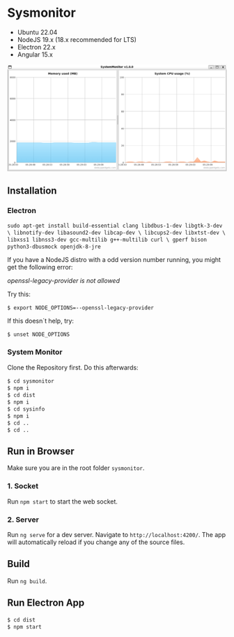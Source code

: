# Sysmonitor

- Ubuntu 22.04
- NodeJS 19.x (18.x recommended for LTS)
- Electron 22.x
- Angular 15.x

![System Monitor](https://github.com/dahas/sysmonitor/blob/assets/sysmonitor.png?raw=true)

## Installation

### Electron

```
sudo apt-get install build-essential clang libdbus-1-dev libgtk-3-dev \ libnotify-dev libasound2-dev libcap-dev \ libcups2-dev libxtst-dev \ libxss1 libnss3-dev gcc-multilib g++-multilib curl \ gperf bison python3-dbusmock openjdk-8-jre
```

If you have a NodeJS distro with a odd version number running, you might get the following error: 

*openssl-legacy-provider is not allowed*

Try this:
```
$ export NODE_OPTIONS=--openssl-legacy-provider
```

If this doesn´t help, try:
```
$ unset NODE_OPTIONS
```

### System Monitor

Clone the Repository first. Do this afterwards:
```
$ cd sysmonitor
$ npm i
$ cd dist
$ npm i
$ cd sysinfo
$ npm i
$ cd ..
$ cd ..
```

## Run in Browser

Make sure you are in the root folder `sysmonitor`.

### 1. Socket

Run `npm start` to start the web socket.

### 2. Server

Run `ng serve` for a dev server. Navigate to `http://localhost:4200/`. The app will automatically reload if you change any of the source files.

## Build

Run `ng build`.

## Run Electron App

```
$ cd dist
$ npm start
```
